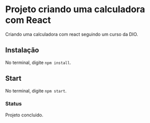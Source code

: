 # Projeto criando uma calculadora com React

Criando uma calculadora com react seguindo um curso da DIO.

## Instalação

No terminal, digite `npm install`.

## Start

No terminal, digite `npm start`.

### Status

Projeto concluido.
